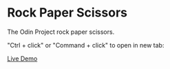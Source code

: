 # Rock Paper Scissors

The Odin Project rock paper scissors.

"Ctrl + click" or "Command + click" to open in new tab:

[Live Demo](https://bileeave.github.io/rps/)
